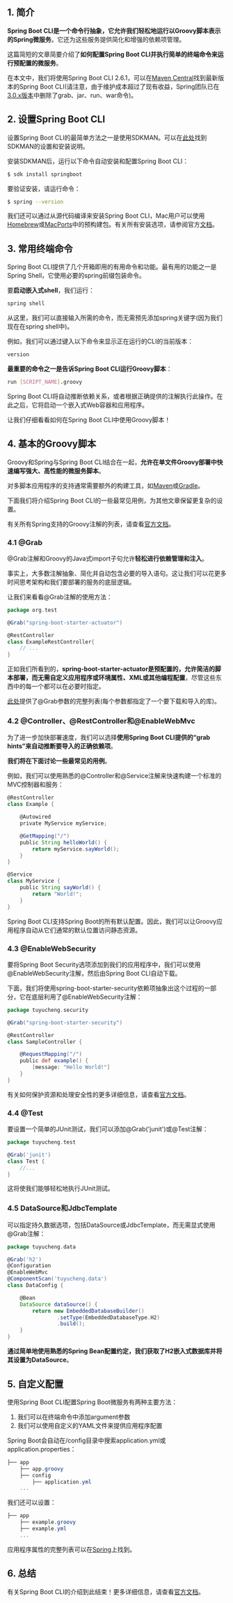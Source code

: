 ## 1. 简介

**Spring Boot CLI是一个命令行抽象，它允许我们轻松地运行以Groovy脚本表示的Spring微服务**。它还为这些服务提供简化和增强的依赖项管理。

这篇简短的文章简要介绍了**如何配置Spring Boot CLI并执行简单的终端命令来运行预配置的微服务**。

在本文中，我们将使用Spring Boot CLI 2.6.1，可以在[Maven Central](https://central.sonatype.com/artifact/org.springframework.boot/spring-boot-cli/3.0.5)找到最新版本的Spring Boot CLI(请注意，由于维护成本超过了现有收益，Spring团队已在[3.0.x版本](https://github.com/spring-projects/spring-boot/issues/32263)中删除了grab、jar、run、war命令)。

## 2. 设置Spring Boot CLI

设置Spring Boot CLI的最简单方法之一是使用SDKMAN。可以在[此处](https://sdkman.io/install)找到SDKMAN的设置和安装说明。

安装SDKMAN后，运行以下命令自动安装和配置Spring Boot CLI：

```bash
$ sdk install springboot
```

要验证安装，请运行命令：

```bash
$ spring --version
```

我们还可以通过从源代码编译来安装Spring Boot CLI，Mac用户可以使用[Homebrew](https://brew.sh/)或[MacPorts](https://www.macports.org/)中的预构建包。有关所有安装选项，请参阅官方[文档](https://docs.spring.io/spring-boot/docs/current/reference/html/getting-started-installing-spring-boot.html#getting-started-installing-the-cli)。

## 3. 常用终端命令

Spring Boot CLI提供了几个开箱即用的有用命令和功能。最有用的功能之一是Spring Shell，它使用必要的spring前缀包装命令。

要**启动嵌入式shell**，我们运行：

```bash
spring shell
```

从这里，我们可以直接输入所需的命令，而无需预先添加spring关键字(因为我们现在在spring shell中)。

例如，我们可以通过键入以下命令来显示正在运行的CLI的当前版本：

```bash
version
```

**最重要的命令之一是告诉Spring Boot CLI运行Groovy脚本**：

```bash
run [SCRIPT_NAME].groovy
```

Spring Boot CLI将自动推断依赖关系，或者根据正确提供的注解执行此操作。在此之后，它将启动一个嵌入式Web容器和应用程序。

让我们仔细看看如何在Spring Boot CLI中使用Groovy脚本！

## 4. 基本的Groovy脚本

Groovy和Spring与Spring Boot CLI结合在一起，**允许在单文件Groovy部署中快速编写强大、高性能的微服务脚本**。

对多脚本应用程序的支持通常需要额外的构建工具，如[Maven](https://www.baeldung.com/maven)或[Gradle](https://www.baeldung.com/gradle)。

下面我们将介绍Spring Boot CLI的一些最常见用例，为其他文章保留更复杂的设置。

有关所有Spring支持的Groovy注解的列表，请查看[官方文档](https://docs.spring.io/spring-boot/docs/current/reference/html/cli-using-the-cli.html)。

### 4.1 @Grab

@Grab注解和Groovy的Java式import子句允许**轻松进行依赖管理和注入**。

事实上，大多数注解抽象、简化并自动包含必要的导入语句。这让我们可以花更多时间思考架构和我们要部署的服务的底层逻辑。

让我们来看看@Grab注解的使用方法：

```groovy
package org.test

@Grab("spring-boot-starter-actuator")

@RestController
class ExampleRestController{
    // ...
}
```

正如我们所看到的，**spring-boot-starter-actuator是预配置的，允许简洁的脚本部署，而无需自定义应用程序或环境属性、XML或其他编程配置**，尽管这些东西中的每一个都可以在必要时指定。

[此处](https://docs.spring.io/spring-boot/docs/current/reference/html/appendix-dependency-versions.html)提供了@Grab参数的完整列表(每个参数都指定了一个要下载和导入的库)。

### 4.2 @Controller、@RestController和@EnableWebMvc

为了进一步加快部署速度，我们可以选择**使用Spring Boot CLI提供的“grab hints”来自动推断要导入的正确依赖项**。

**我们将在下面讨论一些最常见的用例**。

例如，我们可以使用熟悉的@Controller和@Service注解来快速构建一个标准的MVC控制器和服务：

```groovy
@RestController
class Example {

    @Autowired
    private MyService myService;

    @GetMapping("/")
    public String helloWorld() {
        return myService.sayWorld();
    }
}

@Service
class MyService {
    public String sayWorld() {
        return "World!";
    }
}
```

Spring Boot CLI支持Spring Boot的所有默认配置。因此，我们可以让Groovy应用程序自动从它们通常的默认位置访问静态资源。

### 4.3 @EnableWebSecurity

要将Spring Boot Security选项添加到我们的应用程序中，我们可以使用@EnableWebSecurity注解，然后由Spring Boot CLI自动下载。

下面，我们将使用spring-boot-starter-security依赖项抽象出这个过程的一部分，它在底层利用了@EnableWebSecurity注解：

```groovy
package tuyucheng.security

@Grab("spring-boot-starter-security")

@RestController
class SampleController {

    @RequestMapping("/")
    public def example() {
        [message: "Hello World!"]
    }
}
```

有关如何保护资源和处理安全性的更多详细信息，请查看[官方文档](https://spring.io/projects/spring-cloud-security)。

### 4.4 @Test

要设置一个简单的JUnit测试，我们可以添加@Grab('junit')或@Test注解：

```groovy
package tuyucheng.test

@Grab('junit')
class Test {
    //...
}
```

这将使我们能够轻松地执行JUnit测试。

### 4.5 DataSource和JdbcTemplate

可以指定持久数据选项，包括DataSource或JdbcTemplate，而无需显式使用@Grab注解：

```groovy
package tuyucheng.data

@Grab('h2')
@Configuration
@EnableWebMvc
@ComponentScan('tuyucheng.data')
class DataConfig {

    @Bean
    DataSource dataSource() {
        return new EmbeddedDatabaseBuilder()
                .setType(EmbeddedDatabaseType.H2)
                .build();
    }
}
```

**通过简单地使用熟悉的Spring Bean配置约定，我们获取了H2嵌入式数据库并将其设置为DataSource**。

## 5. 自定义配置

使用Spring Boot CLI配置Spring Boot微服务有两种主要方法：

1.  我们可以在终端命令中添加argument参数
2.  我们可以使用自定义的YAML文件来提供应用程序配置

Spring Boot会自动在/config目录中搜索application.yml或application.properties：

```powershell
├── app
    ├── app.groovy
    ├── config
        ├── application.yml
    ...
```

我们还可以设置：

```powershell
├── app
    ├── example.groovy
    ├── example.yml
    ...
```

应用程序属性的完整列表可以在[Spring](https://docs.spring.io/spring-boot/docs/current/reference/html/common-application-properties.html)上找到。

## 6. 总结

有关Spring Boot CLI的介绍到此结束！更多详细信息，请查看[官方文档](https://docs.spring.io/spring-boot/docs/current/reference/html/cli-using-the-cli.html)。